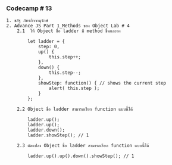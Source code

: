 ### Codecamp # 13

    1. ชลัฐ ภัทรกิจจานุรักษ์
    2. Advance JS Part 1_Methods ของ Object Lab # 4
        2.1  ให้ Object ชื่อ ladder มี method ขึ้นและลง

            let ladder = {
                step: 0,
                up() {
                    this.step++;
                },
                down() {
                    this.step--;
                },
                showStep: function() { // shows the current step
                    alert( this.step );
                }
            };

        2.2 Object ชื่อ ladder สามารถเรียก function แบบนี้ได้

            ladder.up();
            ladder.up();
            ladder.down();
            ladder.showStep(); // 1

        2.3 ดัดแปลง Object ชื่อ ladder สามารถเรียก function แบบนี้ได้

            ladder.up().up().down().showStep(); // 1
